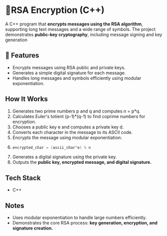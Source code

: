 # 🔐RSA Encryption (C++)
A C++ program that **encrypts messages using the RSA algorithm**, supporting long text messages and a wide range of symbols. The project demonstrates **public-key cryptography**, including message signing and key generation

## 🚀 Features
* Encrypts messages using RSA public and private keys.
* Generates a simple digital signature for each message.
* Handles long messages and symbols efficiently using modular exponentiation.


## How It Works
1. Generates two prime numbers p and q and computes n = p*q.
2. Calculates Euler's totient (p-1)*(q-1) to find coprime numbers for encryption.
3. Chooses a public key e and computes a private key d.
4. Converts each character in the message to its ASCII code.
5. Encrypts the message using modular exponentiation:
6. ```cpp
   encrypted_char = (ascii_char^e) % n
7. Generates a digital signature using the private key.
8. Outputs the **public key, encrypted message, and digital signature.**

## Tech Stack
* C++

## Notes
* Uses modular exponentiation to handle large numbers efficiently.
* Demonstrates the core RSA process: **key generation, encryption, and signature creation.**

